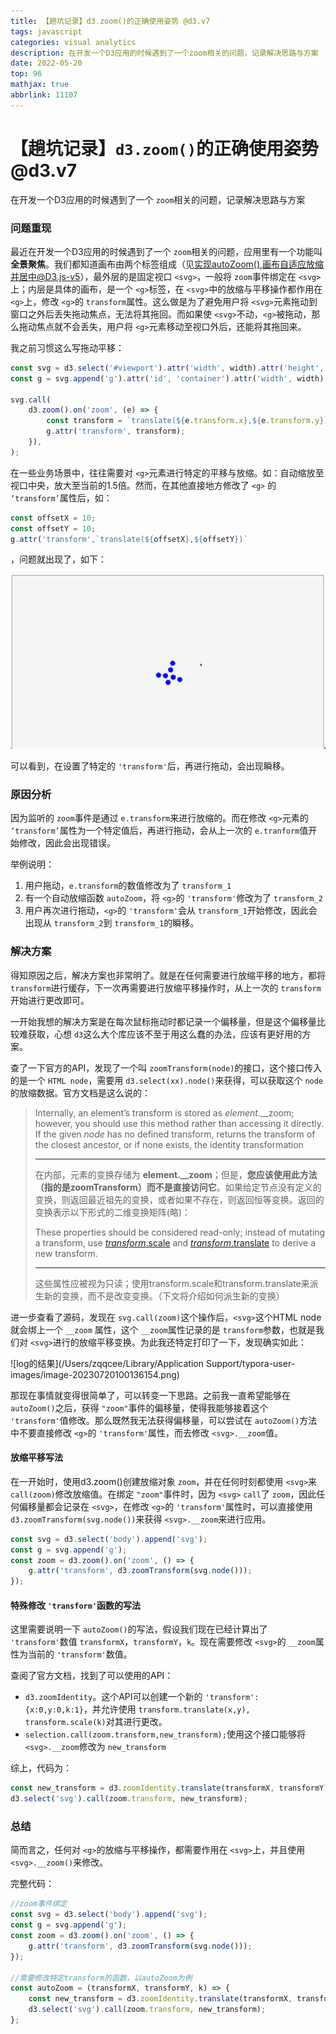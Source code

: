```yaml
---
title: 【趟坑记录】d3.zoom()的正确使用姿势 @d3.v7
tags: javascript
categories: visual analytics
description: 在开发一个D3应用的时候遇到了一个zoom相关的问题，记录解决思路与方案
date: 2022-05-20
top: 96
mathjax: true
abbrlink: 11107
---
```


# 【趟坑记录】`d3.zoom()`的正确使用姿势 @d3.v7

在开发一个D3应用的时候遇到了一个 `zoom`相关的问题，记录解决思路与方案

### 问题重现

最近在开发一个D3应用的时候遇到了一个 `zoom`相关的问题，应用里有一个功能叫**全景聚焦**。我们都知道画布由两个标签组成（见[实现autoZoom(),画布自适应放缩并居中@D3.js-v5](https://zqqcee.github.io/2023/03/24/3423a90bb58e/)），最外层的是固定视口 `<svg>`，一般将 `zoom`事件绑定在 `<svg>`上；内层是具体的画布，是一个 `<g>`标签，在 `<svg>`中的放缩与平移操作都作用在 `<g>`上，修改 `<g>`的 `transform`属性。这么做是为了避免用户将 `<svg>`元素拖动到窗口之外后丢失拖动焦点，无法将其拖回。而如果使 `<svg>`不动，`<g>`被拖动，那么拖动焦点就不会丢失，用户将 `<g>`元素移动至视口外后，还能将其拖回来。

我之前习惯这么写拖动平移：

```javascript
const svg = d3.select('#viewport').attr('width', width).attr('height', height);
const g = svg.append('g').attr('id', 'container').attr('width', width).attr('height', height);

svg.call(
	d3.zoom().on('zoom', (e) => {
		const transform = `translate(${e.transform.x},${e.transform.y}) scale(${e.transform.k})`;
		g.attr('transform', transform);
	}),
);
```

在一些业务场景中，往往需要对 `<g>`元素进行特定的平移与放缩。如：自动缩放至视口中央，放大至当前的1.5倍。然而，在其他直接地方修改了 `<g>` 的 `‘transform’`属性后，如：

```js
const offsetX = 10;
const offsetY = 10;
g.attr('transform',`translate(${offsetX},${offsetY})`
```

，问题就出现了，如下：

![bugreproduce](https://raw.githubusercontent.com/zqqcee/img_repo/main/img/202307200945951.gif)

可以看到，在设置了特定的 `'transform'`后，再进行拖动，会出现瞬移。

### 原因分析

因为监听的 `zoom`事件是通过 `e.transform`来进行放缩的。而在修改 `<g>`元素的 `‘transform’`属性为一个特定值后，再进行拖动，会从上一次的 `e.tranform`值开始修改，因此会出现错误。

举例说明：

1. 用户拖动，`e.transform`的数值修改为了 `transform_1`
2. 有一个自动放缩函数 `autoZoom`，将 `<g>`的 `'transform'`修改为了 `transform_2`
3. 用户再次进行拖动，`<g>`的 `'transform'`会从 `transform_1`开始修改，因此会出现从 `transform_2`到 `transform_1`的瞬移。

### 解决方案

得知原因之后，解决方案也非常明了。就是在任何需要进行放缩平移的地方，都将 `transform`进行缓存，下一次再需要进行放缩平移操作时，从上一次的 `transform`开始进行更改即可。

一开始我想的解决方案是在每次鼠标拖动时都记录一个偏移量，但是这个偏移量比较难获取，心想 `d3`这么大个库应该不至于用这么蠢的办法，应该有更好用的方案。

查了一下官方的API，发现了一个叫 `zoomTransform(node)`的接口，这个接口传入的是一个 `HTML node`，需要用 `d3.select(xx).node()`来获得，可以获取这个 `node`的放缩数据。官方文档是这么说的：

> Internally, an element’s transform is stored as _element_.\_\_zoom; however, you should use this method rather than accessing it directly. If the given _node_ has no defined transform, returns the transform of the closest ancestor, or if none exists, the identity transformation
>
> ---
>
> 在内部，元素的变换存储为 **element.\_\_zoom**；但是，**您应该使用此方法（指的是zoomTransform）而不是直接访问它**。如果给定节点没有定义的变换，则返回最近祖先的变换，或者如果不存在，则返回恒等变换。返回的变换表示以下形式的二维变换矩阵(略)：
>
> These properties should be considered read-only; instead of mutating a transform, use [_transform_.scale](https://d3js.org/d3-zoom#transform_scale) and [_transform_.translate](https://d3js.org/d3-zoom#transform_translate) to derive a new transform.
>
> ---
>
> 这些属性应被视为只读；使用transform.scale和transform.translate来派生新的变换，而不是改变变换。（下文将介绍如何派生新的变换）

进一步查看了源码，发现在 `svg.call(zoom)`这个操作后，`<svg>`这个HTML node就会绑上一个 `__zoom` 属性，这个 `__zoom`属性记录的是 `transform`参数，也就是我们对 `<svg>`进行的放缩平移变换。为此我还特定打印了一下，发现确实如此：

![log的结果](/Users/zqqcee/Library/Application Support/typora-user-images/image-20230720100136154.png)

那现在事情就变得很简单了，可以转变一下思路。之前我一直希望能够在 `autoZoom()`之后，获得 `"zoom"`事件的偏移量，使得我能够接着这个 `'transform'`值修改。那么既然我无法获得偏移量，可以尝试在 `autoZoom()`方法中不要直接修改 `<g>`的 `'transform'`属性，而去修改 `<svg>.__zoom`值。

#### 放缩平移写法

在一开始时，使用d3.zoom()创建放缩对象 `zoom`，并在任何时刻都使用 `<svg>`来 `call(zoom)`修改放缩值。在绑定 `"zoom"`事件时，因为 `<svg>` `call`了 `zoom`，因此任何偏移量都会记录在 `<svg>`，在修改 `<g>`的 `'transform'`属性时，可以直接使用 `d3.zoomTransform(svg.node())`来获得 `<svg>.__zoom`来进行应用。

```js
const svg = d3.select('body').append('svg');
const g = svg.append('g');
const zoom = d3.zoom().on('zoom', () => {
	g.attr('transform', d3.zoomTransform(svg.node()));
});
```

#### 特殊修改 `'transform'`函数的写法

这里需要说明一下 `autoZoom()`的写法，假设我们现在已经计算出了 `'transform'`数值 `transformX`，`transformY`，`k`。现在需要修改 `<svg>`的 `__zoom`属性为当前的 `'transform'`数值。

查阅了官方文档，找到了可以使用的API：

- `d3.zoomIdentity`。这个API可以创建一个新的 `'transform':{x:0,y:0,k:1}`，并允许使用 `transform.translate(x,y), transform.scale(k)`对其进行更改。
- `selection.call(zoom.transform,new_transform);`使用这个接口能够将 `<svg>.__zoom`修改为 `new_transform`

综上，代码为：

```js
const new_transform = d3.zoomIdentity.translate(transformX, transformY).scale(k);
d3.select('svg').call(zoom.transform, new_transform);
```

### 总结

简而言之，任何对 `<g>`的放缩与平移操作，都需要作用在 `<svg>`上，并且使用 `<svg>.__zoom()`来修改。

完整代码：

```js
//zoom事件绑定
const svg = d3.select('body').append('svg');
const g = svg.append('g');
const zoom = d3.zoom().on('zoom', () => {
	g.attr('transform', d3.zoomTransform(svg.node()));
});

//需要修改特定transform的函数，以autoZoom为例
const autoZoom = (transformX, transformY, k) => {
	const new_transform = d3.zoomIdentity.translate(transformX, transformY).scale(k);
	d3.select('svg').call(zoom.transform, new_transform);
};
```
